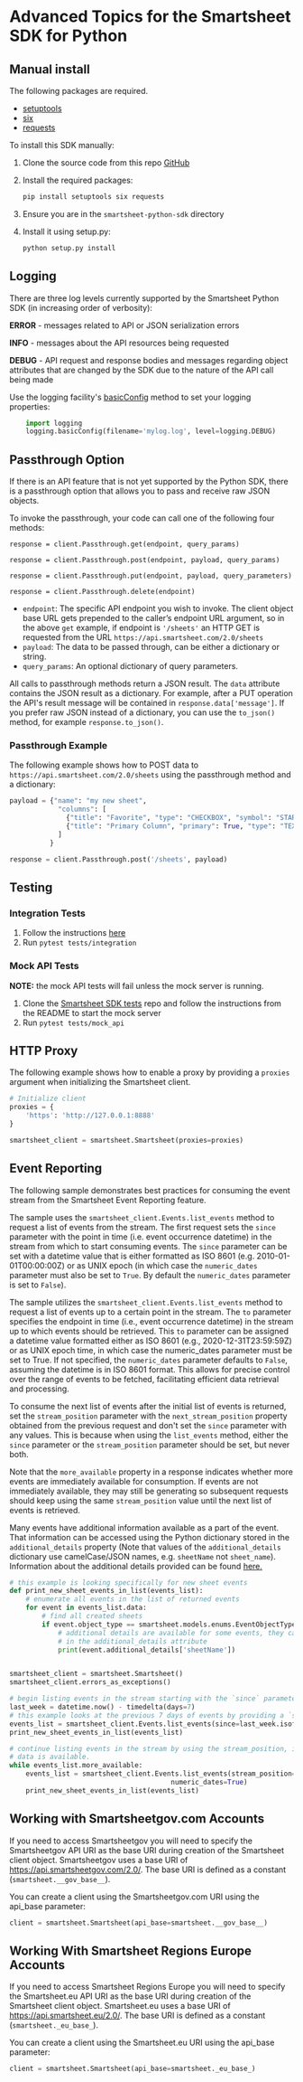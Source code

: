 # Advanced Topics for the Smartsheet SDK for Python

## Manual install

The following packages are required.

* [setuptools](https://pypi.org/project/setuptools/)
* [six](https://pypi.python.org/pypi/six)
* [requests](https://pypi.python.org/pypi/requests)

To install this SDK manually:

1. Clone the source code from this repo [GitHub](https://github.com/smartsheet-python-sdk)
2. Install the required packages:

   ```bash
   pip install setuptools six requests
   ```

3. Ensure you are in the `smartsheet-python-sdk` directory
4. Install it using setup.py:

   ```bash
   python setup.py install
   ```

## Logging

There are three log levels currently supported by the Smartsheet Python SDK (in increasing order of verbosity):

**ERROR** - messages related to API or JSON serialization errors

**INFO** - messages about the API resources being requested

**DEBUG** - API request and response bodies and messages regarding object attributes that are changed by the SDK due to the nature of the API call being made

Use the logging facility's [basicConfig](https://docs.python.org/2/library/logging.html#logging.basicConfig) method to set your logging properties:

```python
    import logging
    logging.basicConfig(filename='mylog.log', level=logging.DEBUG)
```

## Passthrough Option

If there is an API feature that is not yet supported by the Python SDK, there is a passthrough option that allows you to pass and receive raw JSON objects.

To invoke the passthrough, your code can call one of the following four methods:

`response = client.Passthrough.get(endpoint, query_params)`

`response = client.Passthrough.post(endpoint, payload, query_params)`

`response = client.Passthrough.put(endpoint, payload, query_parameters)`

`response = client.Passthrough.delete(endpoint)`

* `endpoint`: The specific API endpoint you wish to invoke. The client object base URL gets prepended to the caller’s endpoint URL argument, so in the above `get` example, if endpoint is `'/sheets'` an HTTP GET is requested from the URL `https://api.smartsheet.com/2.0/sheets`
* `payload`: The data to be passed through, can be either a dictionary or string.
* `query_params`: An optional dictionary of query parameters.

All calls to passthrough methods return a JSON result. The `data` attribute contains the JSON result as a dictionary. For example, after a PUT operation the API's result message will be contained in `response.data['message']`. If you prefer raw JSON instead of a dictionary, you can use the `to_json()` method, for example `response.to_json()`.

### Passthrough Example

The following example shows how to POST data to `https://api.smartsheet.com/2.0/sheets` using the passthrough method and a dictionary:

```python
payload = {"name": "my new sheet",
            "columns": [
              {"title": "Favorite", "type": "CHECKBOX", "symbol": "STAR"},
              {"title": "Primary Column", "primary": True, "type": "TEXT_NUMBER"}
            ]
          }

response = client.Passthrough.post('/sheets', payload)
```

## Testing

### Integration Tests

1. Follow the instructions [here](tests/integration/README.md)
2. Run `pytest tests/integration`

### Mock API Tests

**NOTE:** the mock API tests will fail unless the mock server is running.

1. Clone the [Smartsheet SDK tests](https://github.com/smartsheet-platform/smartsheet-sdk-tests) repo and follow the instructions from the README to start the mock server
2. Run `pytest tests/mock_api`

## HTTP Proxy

The following example shows how to enable a proxy by providing a `proxies` argument when initializing the Smartsheet
client.

```python
# Initialize client
proxies = {
    'https': 'http://127.0.0.1:8888'
}

smartsheet_client = smartsheet.Smartsheet(proxies=proxies)
```

## Event Reporting

The following sample demonstrates best practices for consuming the event stream from the Smartsheet Event Reporting
feature.

The sample uses the `smartsheet_client.Events.list_events` method to request a list of events from the stream. The first
request sets the `since` parameter with the point in time (i.e. event occurrence datetime) in the stream from which to
start consuming events. The `since` parameter can be set with a datetime value that is either formatted as ISO 8601
(e.g. 2010-01-01T00:00:00Z) or as UNIX epoch (in which case the `numeric_dates` parameter must also be set to `True`.
By default the `numeric_dates` parameter is set to `False`).

The sample utilizes the `smartsheet_client.Events.list_events` method to request a list of events up to a certain
point in the stream. The `to` parameter specifies the endpoint in time (i.e., event occurrence datetime) in the stream
up to which events should be retrieved. This `to` parameter can be assigned a datetime value formatted either as
ISO 8601 (e.g., 2020-12-31T23:59:59Z) or as UNIX epoch time, in which case the numeric_dates parameter must be set to True.
If not specified, the `numeric_dates` parameter defaults to `False`, assuming the datetime is in ISO 8601 format.
This allows for precise control over the range of events to be fetched, facilitating efficient data retrieval and processing.

To consume the next list of events after the initial list of events is returned, set the `stream_position` parameter
with the `next_stream_position` property obtained from the previous request and don't set the `since` parameter with
any values. This is because when using the `list_events` method, either the `since` parameter or the `stream_position`
parameter should be set, but never both.

Note that the `more_available` property in a response indicates whether more events are immediately available for
consumption. If events are not immediately available, they may still be generating so subsequent requests should keep
using the same `stream_position` value until the next list of events is retrieved.

Many events have additional information available as a part of the event. That information can be accessed using
the Python dictionary stored in the `additional_details` property (Note that values of the `additional_details`
dictionary use camelCase/JSON names, e.g. `sheetName` not `sheet_name`). Information about the additional details
provided can be found [here.](https://smartsheet.redoc.ly/tag/eventsDescription)

```python
# this example is looking specifically for new sheet events
def print_new_sheet_events_in_list(events_list):
    # enumerate all events in the list of returned events
    for event in events_list.data:
        # find all created sheets
        if event.object_type == smartsheet.models.enums.EventObjectType.SHEET and event.action == smartsheet.models.enums.EventAction.CREATE:
            # additional details are available for some events, they can be accessed as a Python dictionary
            # in the additional_details attribute
            print(event.additional_details['sheetName'])


smartsheet_client = smartsheet.Smartsheet()
smartsheet_client.errors_as_exceptions()

# begin listing events in the stream starting with the `since` parameter
last_week = datetime.now() - timedelta(days=7)
# this example looks at the previous 7 days of events by providing a `since` argument set to last week's date in ISO format
events_list = smartsheet_client.Events.list_events(since=last_week.isoformat(), max_count=1000)
print_new_sheet_events_in_list(events_list)

# continue listing events in the stream by using the stream_position, if the previous response indicates that more 
# data is available.
while events_list.more_available:
    events_list = smartsheet_client.Events.list_events(stream_position=events_list.next_stream_position, max_count=10000,
                                        numeric_dates=True)
    print_new_sheet_events_in_list(events_list)
```

## Working with Smartsheetgov.com Accounts

If you need to access Smartsheetgov you will need to specify the Smartsheetgov API URI as the base URI during creation
of the Smartsheet client object. Smartsheetgov uses a base URI of <https://api.smartsheetgov.com/2.0/>. The base URI is
defined as a constant (`smartsheet.__gov_base__`).

You can create a client using the Smartsheetgov.com URI using the api_base parameter:

```python
client = smartsheet.Smartsheet(api_base=smartsheet.__gov_base__)
```

## Working With Smartsheet Regions Europe Accounts

If you need to access Smartsheet Regions Europe you will need to specify the Smartsheet.eu API URI as the base URI during creation of the Smartsheet client object. Smartsheet.eu uses a base URI of <https://api.smartsheet.eu/2.0/>. The base URI is defined as a constant (`smartsheet._eu_base_`).

You can create a client using the Smartsheet.eu URI using the api_base parameter:

```python
client = smartsheet.Smartsheet(api_base=smartsheet._eu_base_)
```
